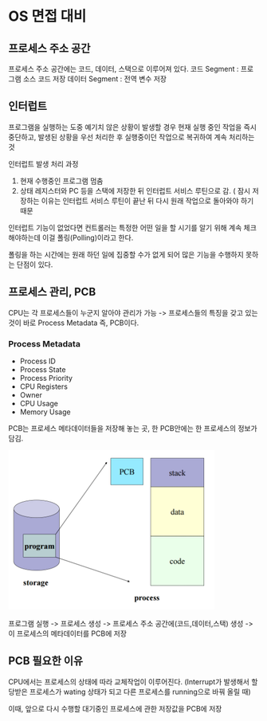 # OS 면접 대비 


## 프로세스 주소 공간 

프로세스 주소 공간에는 코드, 데이터, 스택으로 이루어져 있다. 
코드 Segment : 프로그램 소스 코드 저장 
데이터 Segment : 전역 변수 저장 

## 인터럽트 

프로그램을 실행하는 도중 예기치 않은 상황이 발생할 경우 현재 실행 중인 작업을 즉시 중단하고, 
발생된 상황을 우선 처리한 후 실행중이던 작업으로 복귀하여 계속 처리하는 것

인터럽트 발생 처리 과정 
1. 현재 수행중인 프로그램 멈춤 
2. 상태 레지스터와 PC 등을 스택에 저장한 뒤 인터럽트 서비스 루틴으로 감. ( 잠시 저장하는 이유는 
인터럽트 서비스 루틴이 끝난 뒤 다시 원래 작업으로 돌아와야 하기 때문

인터럽트 기능이 없었다면 컨트롤러는 특정한 어떤 일을 할 시기를 알기 위해 계속 체크해야하는데 
이걸 폴링(Polling)이라고 한다. 

폴링을 하는 시간에는 원래 하던 일에 집중할 수가 없게 되어 많은 기능을 수행하지 못하는 단점이 있다. 

## 프로세스 관리, PCB 

CPU는 각 프로세스들이 누군지 알아야 관리가 가능 -> 프로세스들의 특징을 갖고 있는 것이 
바로 Process Metadata 즉, PCB이다. 

### Process Metadata 
* Process ID
* Process State
* Process Priority
* CPU Registers
* Owner
* CPU Usage
* Memory Usage


PCB는 프로세스 메타데이터들을 저장해 놓는 곳, 한 PCB안에는 한 프로세스의 정보가 담김. 

![PCB](https://github.com/wolframhwang/For-Exodus/blob/main/OS/img/PCB.png)

프로그램 실행 -> 프로세스 생성 -> 프로세스 주소 공간에(코드,데이터,스택) 생성 -> 
이 프로세스의 메타데이터를 PCB에 저장 

## PCB 필요한 이유
CPU에서는 프로세스의 상태에 따라 교체작업이 이루어진다. (Interrupt가 발생해서 할당받은 프로세스가 
wating 상태가 되고 다른 프로세스를 running으로 바꿔 올릴 때) 

이때, 앞으로 다시 수행할 대기중인 프로세스에 관한 저장값을 PCB에 저장 


